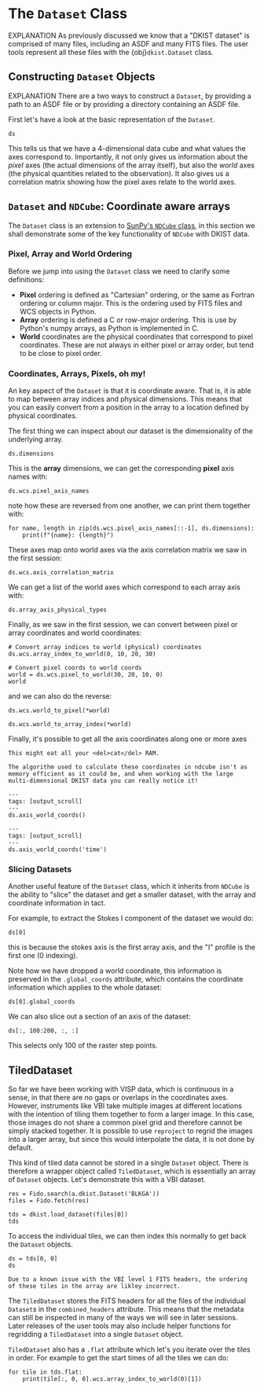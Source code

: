 
# The `Dataset` Class

EXPLANATION
As previously discussed we know that a "DKIST dataset" is comprised of many files, including an ASDF and many FITS files.
The user tools represent all these files with the {obj}`dkist.Dataset` class.

## Constructing `Dataset` Objects

EXPLANATION
There are a two ways to construct a `Dataset`, by providing a path to an ASDF file or by providing a directory containing an ASDF file.

First let's have a look at the basic representation of the `Dataset`.

```{code-cell} ipython
ds
```

This tells us that we have a 4-dimensional data cube and what values the axes correspond to.
Importantly, it not only gives us information about the *pixel* axes (the actual dimensions of the array itself), but also the *world* axes (the physical quantities related to the observation).
It also gives us a correlation matrix showing how the pixel axes relate to the world axes.

## `Dataset` and `NDCube`: Coordinate aware arrays

The `Dataset` class is an extension to [SunPy's `NDCube` class](https://docs.sunpy.org/projects/ndcube/), in this section we shall demonstrate some of the key functionality of `NDCube` with DKIST data.

### Pixel, Array and World Ordering

Before we jump into using the `Dataset` class we need to clarify some definitions:

* **Pixel** ordering is defined as "Cartesian" ordering, or the same as Fortran ordering or column major. This is the ordering used by FITS files and WCS objects in Python.
* **Array** ordering is defined a C or row-major ordering. This is use by Python's numpy arrays, as Python is implemented in C.
* **World** coordinates are the physical coordinates that correspond to pixel coordinates. These are not always in either pixel or array order, but tend to be close to pixel order.


### Coordinates, Arrays, Pixels, oh my!

An key aspect of the `Dataset` is that it is coordinate aware.
That is, it is able to map between array indices and physical dimensions.
This means that you can easily convert from a position in the array to a location defined by physical coordinates.

The first thing we can inspect about our dataset is the dimensionality of the underlying array.
```{code-cell} python
ds.dimensions
```

This is the **array** dimensions, we can get the corresponding **pixel** axis names with:

```{code-cell} python
ds.wcs.pixel_axis_names
```

note how these are reversed from one another, we can print them together with:
```{code-cell} python
for name, length in zip(ds.wcs.pixel_axis_names[::-1], ds.dimensions):
    print(f"{name}: {length}")
```

These axes map onto world axes via the axis correlation matrix we saw in the first session:
```{code-cell} python
ds.wcs.axis_correlation_matrix
```

We can get a list of the world axes which correspond to each array axis with:
```{code-cell} python
ds.array_axis_physical_types
```

Finally, as we saw in the first session, we can convert between pixel or array coordinates and world coordinates:

```{code-cell} ipython
# Convert array indices to world (physical) coordinates
ds.wcs.array_index_to_world(0, 10, 20, 30)
```

```{code-cell} ipython
# Convert pixel coords to world coords
world = ds.wcs.pixel_to_world(30, 20, 10, 0)
world
```

and we can also do the reverse:

```{code-cell} python
ds.wcs.world_to_pixel(*world)
```

```{code-cell} python
ds.wcs.world_to_array_index(*world)
```

Finally, it's possible to get all the axis coordinates along one or more axes

```{warning}
This might eat all your <del>cat</del> RAM.

The algorithm used to calculate these coordinates in ndcube isn't as memory efficient as it could be, and when working with the large multi-dimensional DKIST data you can really notice it!
```

```{code-cell} python
---
tags: [output_scroll]
---
ds.axis_world_coords()
```

```{code-cell} python
---
tags: [output_scroll]
---
ds.axis_world_coords('time')
```

### Slicing Datasets

Another useful feature of the `Dataset` class, which it inherits from `NDCube` is the ability to "slice" the dataset and get a smaller dataset, with the array and coordinate information in tact.

For example, to extract the Stokes I component of the dataset we would do:

```{code-cell} python
ds[0]
```

this is because the stokes axis is the first array axis, and the "I" profile is the first one (0 indexing).

Note how we have dropped a world coordinate, this information is preserved in the `.global_coords` attribute, which contains the coordinate information which applies to the whole dataset:

```{code-cell} python
ds[0].global_coords
```

We can also slice out a section of an axis of the dataset:

```{code-cell} python
ds[:, 100:200, :, :]
```

This selects only 100 of the raster step points.


## TiledDataset

So far we have been working with VISP data, which is continuous in a sense, in that there are no gaps or overlaps in the coordinates axes.
However, instruments like VBI take multiple images at different locations with the intention of tiling them together to form a larger image.
In this case, those images do not share a common pixel grid and therefore cannot be simply stacked together.
It is possible to use `reproject` to regrid the images into a larger array, but since this would interpolate the data, it is not done by default.

This kind of tiled data cannot be stored in a single `Dataset` object.
There is therefore a wrapper object called `TiledDataset`, which is essentially an array of `Dataset` objects.
Let's demonstrate this with a VBI dataset.

```{code-cell} python
res = Fido.search(a.dkist.Dataset('BLKGA'))
files = Fido.fetch(res)
```

```{code-cell} ipython
tds = dkist.load_dataset(files[0])
tds
```

To access the individual tiles, we can then index this normally to get back the `Dataset` objects.

```{code-cell} ipython
ds = tds[0, 0]
ds
```

```{error}
Due to a known issue with the VBI level 1 FITS headers, the ordering of these tiles in the array are likley incorrect.
```

The `TiledDataset` stores the FITS headers for all the files of the individual `Dataset`s in the `combined_headers` attribute.
This means that the metadata can still be inspected in many of the ways we will see in later sessions.
Later releases of the user tools may also include helper functions for regridding a `TiledDataset` into a single `Dataset` object.

`TiledDataset` also has a `.flat` attribute which let's you iterate over the tiles in order.
For example to get the start times of all the tiles we can do:

```{code-cell} python
for tile in tds.flat:
    print(tile[:, 0, 0].wcs.array_index_to_world(0)[1])
```
